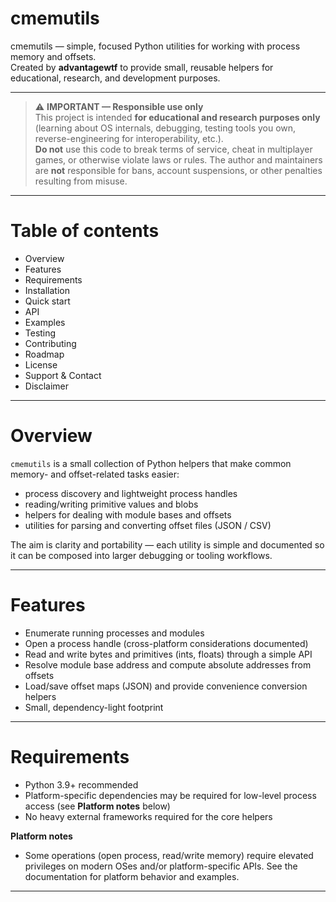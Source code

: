 # cmemutils

cmemutils — simple, focused Python utilities for working with process memory and offsets.  
Created by **advantagewtf** to provide small, reusable helpers for educational, research, and development purposes.

---

> ⚠️ **IMPORTANT — Responsible use only**  
> This project is intended **for educational and research purposes only** (learning about OS internals, debugging, testing tools you own, reverse-engineering for interoperability, etc.).  
> **Do not** use this code to break terms of service, cheat in multiplayer games, or otherwise violate laws or rules. The author and maintainers are **not** responsible for bans, account suspensions, or other penalties resulting from misuse.

---

# Table of contents
- Overview
- Features
- Requirements
- Installation
- Quick start
- API
- Examples
- Testing
- Contributing
- Roadmap
- License
- Support & Contact
- Disclaimer

---

# Overview
`cmemutils` is a small collection of Python helpers that make common memory- and offset-related tasks easier:
- process discovery and lightweight process handles
- reading/writing primitive values and blobs
- helpers for dealing with module bases and offsets
- utilities for parsing and converting offset files (JSON / CSV)

The aim is clarity and portability — each utility is simple and documented so it can be composed into larger debugging or tooling workflows.

---

# Features
- Enumerate running processes and modules
- Open a process handle (cross-platform considerations documented)
- Read and write bytes and primitives (ints, floats) through a simple API
- Resolve module base address and compute absolute addresses from offsets
- Load/save offset maps (JSON) and provide convenience conversion helpers
- Small, dependency-light footprint

---

# Requirements
- Python 3.9+ recommended
- Platform-specific dependencies may be required for low-level process access (see **Platform notes** below)
- No heavy external frameworks required for the core helpers

**Platform notes**
- Some operations (open process, read/write memory) require elevated privileges on modern OSes and/or platform-specific APIs. See the documentation for platform behavior and examples.

---

